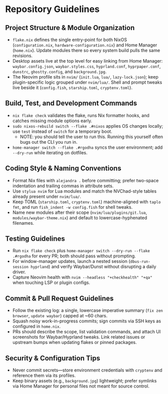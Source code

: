 # Repository Guidelines

## Project Structure & Module Organization

- `flake.nix` defines the single entry-point for both NixOS (`configuration.nix`, `hardware-configuration.nix`) and Home Manager (`home.nix`). Update modules there so every system build pulls the same revisions.
- Desktop assets live at the top level for easy linking from Home Manager: `waybar.config.json`, `waybar.styles.css`, `hyprland.conf`, `hyprpaper.conf`, `dunstrc`, `ghostty.config`, and `background.jpg`.
- The Neovim profile sits in `nvim/` (`init.lua`, `lua/`, `lazy-lock.json`); keep plugin-specific logic grouped under `nvim/lua/`. Shell and prompt tweaks live beside it (`config.fish`, `starship.toml`, `cryptenv.toml`).

## Build, Test, and Development Commands

- `nix flake check` validates the flake, runs Nix formatter hooks, and catches missing module options early.
- `sudo nixos-rebuild switch --flake .#nixos` applies OS changes locally; use `test` instead of `switch` for a temporary boot.
  - NOTE: you should tell the user to run this. Running this yourself often bugs out the CLI you run in.
- `home-manager switch --flake .#rgodha` syncs the user environment; add `--dry-run` while iterating on dotfiles.

## Coding Style & Naming Conventions

- Format Nix files with `alejandra .` before committing; prefer two-space indentation and trailing commas in attribute sets.
- Use `stylua nvim` for Lua modules and match the NVChad-style tables already present under `nvim/lua/`.
- Keep TOML (`starship.toml`, `cryptenv.toml`) machine-aligned with `taplo fmt`, and run `fish_indent -w config.fish` for shell tweaks.
- Name new modules after their scope (`nvim/lua/plugins/git.lua`, `modules/waybar-theme.nix`) and default to lowercase-hyphenated filenames.

## Testing Guidelines

- Run `nix flake check` plus `home-manager switch --dry-run --flake .#rgodha` for every PR; both should pass without prompting.
- For window-manager updates, launch a nested session (`dbus-run-session hyprland`) and verify Waybar/Dunst without disrupting a daily driver.
- Capture Neovim health with `nvim --headless "+checkhealth" "+qa"` when touching LSP or plugin configs.

## Commit & Pull Request Guidelines

- Follow the existing log: a single, lowercase imperative summary (`fix zen browser`, `update waybar`) capped at ~60 chars.
- Squash noisy work-in-progress commits; sign commits via SSH keys as configured in `home.nix`.
- PRs should describe the scope, list validation commands, and attach UI screenshots for Waybar/Hyprland tweaks. Link related issues or upstream bumps when updating flakes or pinned packages.

## Security & Configuration Tips

- Never commit secrets—store environment credentials with `cryptenv` and reference them via its profiles.
- Keep binary assets (e.g., `background.jpg`) lightweight; prefer symlinks via Home Manager for personal files not meant for source control.
